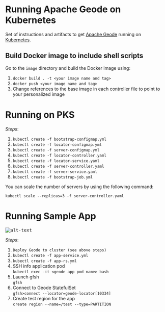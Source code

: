 # Running Apache Geode on Kubernetes

Set of instructions and artifacts to get [Apache Geode](http://geode.incubator.apache.org) running on [Kubernetes](http://kubernetes.io/).

## Build Docker image to include shell scripts

Go to the `image` directory and build the Docker image using:

1. `docker build . -t <your image name and tag>`
1. `docker push <your image name and tag>`
1. Change references to the base image in each controller file to point to your personalized image

# Running on PKS

*Steps*:

1. `kubectl create -f bootstrap-configmap.yml`
1. `kubectl create -f locator-configmap.yml`
1. `kubectl create -f server-configmap.yml`
1. `kubectl create -f locator-controller.yaml`
1. `kubectl create -f locator-service.yaml`
1. `kubectl create -f server-controller.yaml`
1. `kubectl create -f server-service.yaml`
1. `kubectl create -f bootstrap-job.yml`

You can scale the number of servers by using the following command:

`kubectl scale --replicas=3 -f server-controller.yaml`

# Running Sample App

<kbd>![alt-text](https://github.com/azwickey-pivotal/geode-kubernetes/blob/master/screenshot.png)</kbd>

*Steps*:

1. `Deploy Geode to cluster (see above steps)`
1. `kubectl create -f app-service.yml`
1. `kubectl create -f app-rs.yml`
1. SSH info application pod<br>`kubectl exec -it <geode app pod name> bash`
1. Launch gfsh<br>`gfsh`
1. Connect to Geode StatefulSet<br>`gfsh>connect --locator=geode-locator[10334]`
1. Create test region for the app<br>`create region --name=/test --type=PARTITION`
